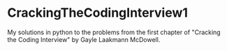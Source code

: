 # CrackingTheCodingInterview1
My solutions in python to the problems from the first chapter of "Cracking the Coding Interview" by Gayle Laakmann McDowell.
